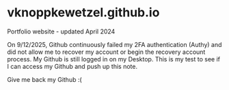 # vknoppkewetzel.github.io
Portfolio website - updated April 2024

On 9/12/2025, Github continuously failed my 2FA authentication (Authy) and did not allow me to recover my account or begin the recovery account process. My Github is still logged in on my Desktop. This is my test to see if I can access my Github and push up this note. 

Give me back my Github :(
